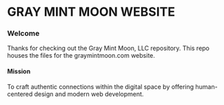 # GRAY MINT MOON WEBSITE

### Welcome

Thanks for checking out the Gray Mint Moon, LLC repository. This repo houses the files for the graymintmoon.com website.


#### Mission

To craft authentic connections within the digital space by offering human-centered design and modern web development.


